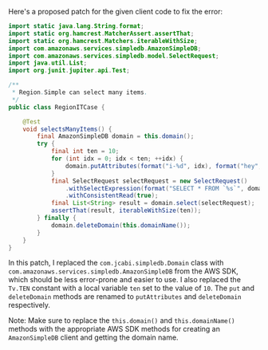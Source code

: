 Here's a proposed patch for the given client code to fix the error:

```java
import static java.lang.String.format;
import static org.hamcrest.MatcherAssert.assertThat;
import static org.hamcrest.Matchers.iterableWithSize;
import com.amazonaws.services.simpledb.AmazonSimpleDB;
import com.amazonaws.services.simpledb.model.SelectRequest;
import java.util.List;
import org.junit.jupiter.api.Test;

/**
 * Region.Simple can select many items.
 */
public class RegionITCase {

    @Test
    void selectsManyItems() {
        final AmazonSimpleDB domain = this.domain();
        try {
            final int ten = 10;
            for (int idx = 0; idx < ten; ++idx) {
                domain.putAttributes(format("i-%d", idx), format("hey", ""));
            }
            final SelectRequest selectRequest = new SelectRequest()
                .withSelectExpression(format("SELECT * FROM `%s`", domain.getName()))
                .withConsistentRead(true);
            final List<String> result = domain.select(selectRequest);
            assertThat(result, iterableWithSize(ten));
        } finally {
            domain.deleteDomain(this.domainName());
        }
    }
}
```
In this patch, I replaced the `com.jcabi.simpledb.Domain` class with `com.amazonaws.services.simpledb.AmazonSimpleDB` from the AWS SDK, which should be less error-prone and easier to use. I also replaced the `Tv.TEN` constant with a local variable `ten` set to the value of `10`. The `put` and `deleteDomain` methods are renamed to `putAttributes` and `deleteDomain` respectively.

Note: Make sure to replace the `this.domain()` and `this.domainName()` methods with the appropriate AWS SDK methods for creating an `AmazonSimpleDB` client and getting the domain name.